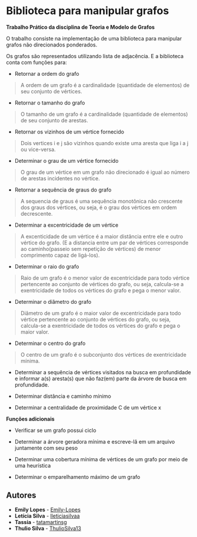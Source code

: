 # Biblioteca para manipular grafos

**Trabalho Prático da disciplina de Teoria e Modelo de Grafos** 

 O trabalho consiste na implementação de uma biblioteca para manipular grafos não direcionados ponderados. 

 Os grafos são representados utilizando lista de adjacência. E a biblioteca conta com funções para:

* Retornar a ordem do grafo
> A ordem de um grafo é a cardinalidade (quantidade de elementos) de seu conjunto de vértices.

* Retornar o tamanho do grafo
> O tamanho de um grafo é a cardinalidade (quantidade de elementos) de seu conjunto de arestas.

* Retornar os vizinhos de um vértice fornecido
> Dois vertices i e j são vizinhos quando existe uma aresta que liga i a j ou vice-versa.

* Determinar o grau de um vértice fornecido
> O grau de um vértice em um grafo não direcionado é igual ao número de arestas incidentes no vértice.

* Retornar a sequência de graus do grafo
> A sequencia de graus é uma sequência monotônica não crescente dos graus dos vértices, ou seja, é o grau dos vértices em ordem decrescente.

* Determinar a excentricidade de um vértice
> A excenticidade de um vértice é a maior distância entre ele e outro vértice do grafo. (E a distancia entre um par de vértices corresponde ao caminho(passeio sem repetição de vértices) de menor comprimento capaz de ligá-los).

* Determinar o raio do grafo
> Raio de um grafo é o menor valor de excentricidade para todo vértice pertencente ao conjunto de vértices do grafo, ou seja, calcula-se a exentricidade de todos os vértices do grafo e pega o menor valor.

* Determinar o diâmetro do grafo
> Diâmetro de um grafo é o maior valor de excentricidade para todo vértice pertencente ao conjunto de vértices do grafo, ou seja, calcula-se a exentricidade de todos os vértices do grafo e pega o maior valor.

* Determinar o centro do grafo
> O centro de um grafo é o subconjunto dos vértices de exentricidade mínima.

* Determinar a sequência de vértices visitados na busca em profundidade e
informar a(s) aresta(s) que não faz(em) parte da árvore de busca em profundidade.

* Determinar distância e caminho mínimo

* Determinar a centralidade de proximidade C de um vértice x

**Funções adicionais**

* Verificar se um grafo possui ciclo

* Determinar a árvore geradora mínima e escreve-lâ em um arquivo juntamente com seu peso

* Determinar uma cobertura mínima de vértices de um grafo por meio de uma heurística

* Determinar o emparelhamento máximo de um grafo

## Autores

* **Emily Lopes** - [Emily-Lopes](https://github.com/Emily-Lopes)
* **Letícia Silva** - [lleticiasilvaa](https://github.com/lleticiasilvaa)
* **Tassia** - [tatamartinsg](https://github.com/tatamartinsg)
* **Thulio Silva** - [ThulioSilva13](https://github.com/ThulioSilva13)
